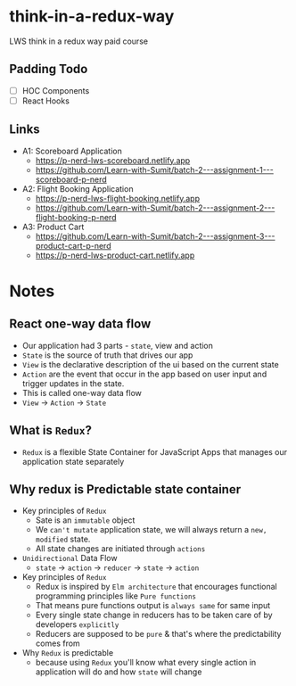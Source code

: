 # think-in-a-redux-way

LWS think in a redux way paid course

## Padding Todo

-   [ ] HOC Components
-   [ ] React Hooks

## Links

-   A1: Scoreboard Application
    -   https://p-nerd-lws-scoreboard.netlify.app
    -   https://github.com/Learn-with-Sumit/batch-2---assignment-1---scoreboard-p-nerd
-   A2: Flight Booking Application
    -   https://p-nerd-lws-flight-booking.netlify.app
    -   https://github.com/Learn-with-Sumit/batch-2---assignment-2---flight-booking-p-nerd
-   A3: Product Cart
    -   https://github.com/Learn-with-Sumit/batch-2---assignment-3---product-cart-p-nerd
    -   https://p-nerd-lws-product-cart.netlify.app

# Notes

## React one-way data flow

-   Our application had 3 parts - `state`, view and action
-   `State` is the source of truth that drives our app
-   `View` is the declarative description of the ui based on the current state
-   `Action` are the event that occur in the app based on user input and trigger updates in the state.
-   This is called one-way data flow
-   `View` -> `Action` -> `State`

## What is `Redux`?

-   `Redux` is a flexible State Container for JavaScript Apps that manages our application state separately

## Why redux is Predictable state container

-   Key principles of `Redux`
    -   Sate is an `immutable` object
    -   We `can't mutate` application state, we will always return a `new, modified` state.
    -   All state changes are initiated through `actions`
-   `Unidirectional` Data Flow
    -   `state` -> `action` -> `reducer` -> `state` -> `action`
-   Key principles of `Redux`
    -   Redux is inspired by `Elm architecture` that encourages functional programming principles like `Pure functions`
    -   That means pure functions output is `always same` for same input
    -   Every single state change in reducers has to be taken care of by developers `explicitly`
    -   Reducers are supposed to be `pure` & that's where the predictability comes from
-   Why `Redux` is predictable
    -   because using `Redux` you'll know what every single action in application will do and how `state` will change
